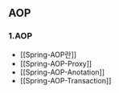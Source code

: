 ## AOP

### 1.AOP
* [[Spring-AOP란]]
* [[Spring-AOP-Proxy]]
* [[Spring-AOP-Anotation]]
* [[Spring-AOP-Transaction]]
